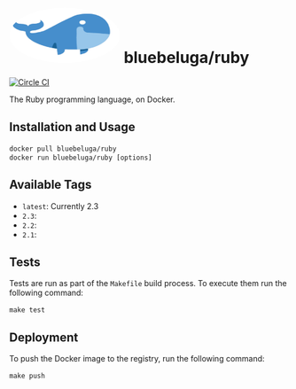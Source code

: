 
# [<img src=".bluebeluga.png" height="100" width="200" style="border-radius: 50%;" alt="@fancyremarker" />](https://github.com/blue-beluga/docker-ruby) bluebeluga/ruby

[![Circle CI](http://circle.bluebeluga.io/gh/blue-beluga/docker-ruby.svg?style=svg)](http://circle.bluebeluga.io/gh/blue-beluga/docker-ruby)

The Ruby programming language, on Docker.

## Installation and Usage

```
docker pull bluebeluga/ruby
docker run bluebeluga/ruby [options]
```

## Available Tags

* `latest`: Currently 2.3
* `2.3`:
* `2.2`:
* `2.1`:

## Tests

Tests are run as part of the `Makefile` build process. To execute them run the following command:

```
make test
```

## Deployment

To push the Docker image to the registry, run the following command:

```
make push
```

